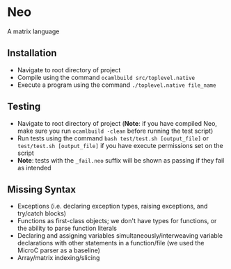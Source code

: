# Neo

A matrix language

## Installation

- Navigate to root directory of project
- Compile using the command `ocamlbuild src/toplevel.native`
- Execute a program using the command `./toplevel.native file_name`

## Testing

- Navigate to root directory of project (**Note**: if you have compiled Neo, make sure you run `ocamlbuild -clean` before running the test script)
- Run tests using the command `bash test/test.sh [output_file]` or `test/test.sh [output_file]` if you have execute permissions set on the script
- **Note**: tests with the `_fail.neo` suffix will be shown as passing if they fail as intended

## Missing Syntax

- Exceptions (i.e. declaring exception types, raising exceptions, and try/catch blocks)
- Functions as first-class objects; we don't have types for functions, or the ability to parse function literals
- Declaring and assigning variables simultaneously/interweaving variable declarations with other statements in a function/file (we used the MicroC parser as a baseline)
- Array/matrix indexing/slicing
